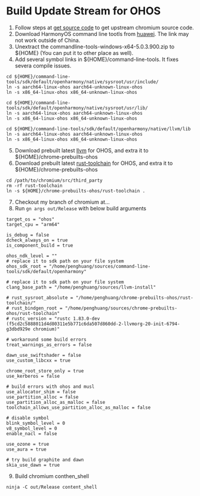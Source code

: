 # Build Update Stream for OHOS

1. Follow steps at [get source code](https://chromium.googlesource.com/chromium/src/+/main/docs/linux/build_instructions.md#Get-the-code) to get upstream chromium source code.
2. Download HarmonyOS command line tootls from [huawei](https://developer.huawei.com/consumer/cn/download/command-line-tools-for-hmos). The link may not work outside of China.
3. Unextract the commandline-tools-windows-x64-5.0.3.900.zip to ${HOME} (You can put it to other place as well).
4. Add several symbol links in ${HOME}/command-line-tools. It fixes severa compile issues.
```shell
cd ${HOME}/command-line-tools/sdk/default/openharmony/native/sysroot/usr/include/
ln -s aarch64-linux-ohos aarch64-unknown-linux-ohos
ln -s x86_64-linux-ohos x86_64-unknown-linux-ohos

cd ${HOME}/command-line-tools/sdk/default/openharmony/native/sysroot/usr/lib/
ln -s aarch64-linux-ohos aarch64-unknown-linux-ohos
ln -s x86_64-linux-ohos x86_64-unknown-linux-ohos

cd ${HOME}/command-line-tools/sdk/default/openharmony/native/llvm/lib
ln -s aarch64-linux-ohos aarch64-unknown-linux-ohos
ln -s x86_64-linux-ohos x86_64-unknown-linux-ohos
 ```
5. Download prebuilt latest [llvm](https://drive.google.com/file/d/1ylDw3YgAtE9MEg-5bIp2lonNcnMUtnEs/view?usp=drive_link) for OHOS, and extra it to ${HOME}/chrome-prebuilts-ohos
6. Download prebuilt latest [rust-toolchain](https://drive.google.com/file/d/1Iecbs6ZkMjpDDJgyea0t3sH9I6BC-Kv3/view?usp=drive_link) for OHOS, and extra it to ${HOME}/chrome-prebuilts-ohos
```shell
cd /path/to/chromium/src/third_party
rm -rf rust-toolchain
ln -s ${HOME}/chrome-prebuilts-ohos/rust-toolchain .
```
7. Checkout my branch of chromium at...
8. Run `gn args out/Release` with below build arguments
```
target_os = "ohos"
target_cpu = "arm64"

is_debug = false
dcheck_always_on = true
is_component_build = true

ohos_ndk_level = ""
# replace it to sdk path on your file system
ohos_sdk_root = "/home/penghuang/sources/command-line-tools/sdk/default/openharmony"

# replace it to sdk path on your file system
clang_base_path = "/home/penghuang/sources/llvm-install"

# rust_sysroot_absolute = "/home/penghuang/chrome-prebuilts-ohos/rust-toolchain/"
# rust_bindgen_root = "/home/penghuang/sources/chrome-prebuilts-ohos/rust-toolchain"
# rustc_version = "rustc 1.83.0-dev (f5cd2c5888011d4d80311e5b771c6da507d860dd-2-llvmorg-20-init-6794-g3dbd929e chromium)"

# workaround some build errors
treat_warnings_as_errors = false

dawn_use_swiftshader = false
use_custom_libcxx = true

chrome_root_store_only = true
use_kerberos = false

# build errors with ohos and musl
use_allocator_shim = false
use_partition_alloc = false
use_partition_alloc_as_malloc = false
toolchain_allows_use_partition_alloc_as_malloc = false

# disable symbol
blink_symbol_level = 0
v8_symbol_level = 0
enable_nacl = false

use_ozone = true
use_aura = true

# try build graphite and dawn
skia_use_dawn = true

```
9. Build chromium conthen_shell
```shell
ninja -C out/Release content_shell
```
